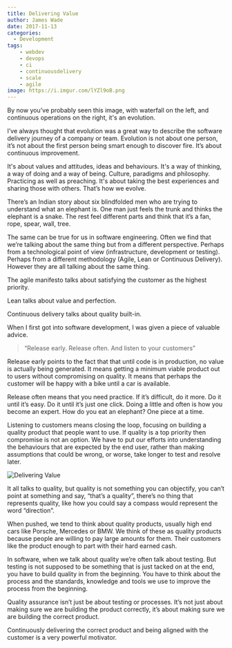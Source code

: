 ```yaml
---
title: Delivering Value
author: James Wade
date: 2017-11-13
categories:
  - Development
tags:
    - webdev
    - devops
    - ci
    - continuousdelivery
    - scale
    - agile
image: https://i.imgur.com/lYZl9oB.png
---
```


By now you’ve probably seen this image, with waterfall on the left, and continuous operations on the right, it's an evolution.

I’ve always thought that evolution was a great way to describe the software delivery journey of a company or team. Evolution is not about one person, it’s not about the first person being smart enough to discover fire. It’s about continuous improvement.

It's about values and attitudes, ideas and behaviours. It's a way of thinking, a way of doing and a way of being. Culture, paradigms and philosophy. Practicing as well as preaching. It's about taking the best experiences and sharing those with others. That’s how we evolve.

There’s an Indian story about six blindfolded men who are trying to understand what an elephant is. One man just feels the trunk and thinks the elephant is a snake. The rest feel different parts and think that it’s a fan, rope, spear, wall, tree.

The same can be true for us in software engineering. Often we find that we’re talking about the same thing but from a different perspective. Perhaps from a technological point of view (infrastructure, development or testing). Perhaps from a different methodology (Agile, Lean or Continuous Delivery). However they are all talking about the same thing.

<!--more-->

The agile manifesto talks about satisfying the customer as the highest priority.

Lean talks about value and perfection.

Continuous delivery talks about quality built-in.

When I first got into software development, I was given a piece of valuable advice.

> “Release early. Release often. And listen to your customers”

Release early points to the fact that that until code is in production, no value is actually being generated. It means getting a minimum viable product out to users without compromising on quality. It means that perhaps the customer will be happy with a bike until a car is available.

Release often means that you need practice. If it’s difficult, do it more. Do it until it’s easy. Do it until it’s just one click. Doing a little and often is how you become an expert. How do you eat an elephant? One piece at a time.

Listening to customers means closing the loop, focusing on building a quality product that people want to use. If quality is a top priority then compromise is not an option. We have to put our efforts into understanding the behaviours that are expected by the end user, rather than making assumptions that could be wrong, or worse, take longer to test and resolve later.

![Delivering Value](https://i.imgur.com/lYZl9oB.png)

It all talks to quality, but quality is not something you can objectify, you can’t point at something and say, “that’s a quality”, there’s no thing that represents quality, like how you could say a compass would represent the word “direction”.

When pushed, we tend to think about quality products, usually high end cars like Porsche, Mercedes or BMW. We think of these as quality products because people are willing to pay large amounts for them. Their customers like the product enough to part with their hard earned cash.

In software, when we talk about quality we’re often talk about testing. But testing is not supposed to be something that is just tacked on at the end, you have to build quality in from the beginning. You have to think about the process and the standards, knowledge and tools we use to improve the process from the beginning.

Quality assurance isn’t just be about testing or processes. It’s not just about making sure we are building the product correctly, it’s about making sure we are building the correct product.

Continuously delivering the correct product and being aligned with the customer is a very powerful motivator.